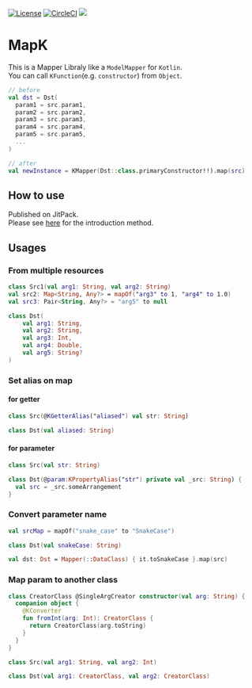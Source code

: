 [![License](https://img.shields.io/badge/License-Apache%202.0-blue.svg)](https://opensource.org/licenses/Apache-2.0)
[![CircleCI](https://circleci.com/gh/ProjectMapK/KMapper.svg?style=svg)](https://circleci.com/gh/ProjectMapK/KMapper)
[![](https://jitci.com/gh/ProjectMapK/KMapper/svg)](https://jitci.com/gh/ProjectMapK/KMapper)

MapK
====
This is a Mapper Libraly like a `ModelMapper` for `Kotlin`.  
You can call `KFunction`(e.g. `constructor`) from `Object`.

```kotlin
// before
val dst = Dst(
  param1 = src.param1,
  param2 = src.param2,
  param3 = src.param3,
  param4 = src.param4,
  param5 = src.param5,
  ...
)

// after
val newInstance = KMapper(Dst::class.primaryConstructor!!).map(src)
```
## How to use
Published on JitPack.  
Please see [here](https://jitpack.io/#k163377/MapK) for the introduction method.  

## Usages
### From multiple resources
```kotlin
class Src1(val arg1: String, val arg2: String)
val src2: Map<String, Any?> = mapOf("arg3" to 1, "arg4" to 1.0)
val src3: Pair<String, Any?> = "arg5" to null

class Dst(
    val arg1: String,
    val arg2: String,
    val arg3: Int,
    val arg4: Double,
    val arg5: String?
)
```

### Set alias on map
#### for getter
```kotlin
class Src(@KGetterAlias("aliased") val str: String)

class Dst(val aliased: String)
```

#### for parameter
```kotlin
class Src(val str: String)

class Dst(@param:KPropertyAlias("str") private val _src: String) {
  val src = _src.someArrangement
}
```

### Convert parameter name
```kotlin
val srcMap = mapOf("snake_case" to "SnakeCase")

class Dst(val snakeCase: String)

val dst: Dst = Mapper(::DataClass) { it.toSnakeCase }.map(src)
```

### Map param to another class

```kotlin
class CreatorClass @SingleArgCreator constructor(val arg: String) {
  companion object {
    @KConverter
    fun fromInt(arg: Int): CreatorClass {
      return CreatorClass(arg.toString)
    }
  }
}

class Src(val arg1: String, val arg2: Int)

class Dst(val arg1: CreatorClass, val arg2: CreatorClass)
```
